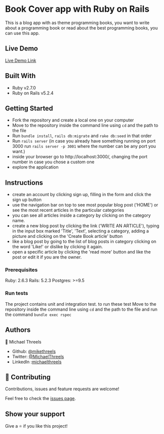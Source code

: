# Book Cover app with Ruby on Rails

This is a blog app with as theme programming books, you want to write about a programming book or read about the best programming books, you can use this app.

## Live Demo
[Live Demo Link](https://young-ravine-05224.herokuapp.com/)

## Built With

- Ruby v2.7.0
- Ruby on Rails v5.2.4

## Getting Started
- Fork the repository and create a local one on your computer
- Move to the repository inside the command line using `cd` and the path to the file
- Run `bundle install`, `rails db:migrate` and `rake db:seed` in that order
- Run `rails server` (in case you already have something running on port 3000 run `rails server -p 3001` where the number can be any port you want.)
- inside your browser go to http://localhost:3000/, changing the port number in case you chose a custom one
- explore the application

## Instructions
- create an account by clicking sign up, filling in the form and click the sign up button
- use the navigation bar on top to see most popular blog post ('HOME') or see the most recent articles in the particular categories
- you can see all articles inside a category by clicking on the category name.
- create a new blog post by clicking the link ('WRITE AN ARTICLE'), typing in the input box marked 'Title', 'Text', selecting a category, adding a picture and clicking on the 'Create Book article' button
- like a blog post by going to the list of blog posts in category clicking on the word 'Like!' or dislike by clicking it again.
- open a specific article by clicking the 'read more' button and like the post or edit it if you are the owner.

### Prerequisites

Ruby: 2.6.3
Rails: 5.2.3
Postgres: >=9.5

### Run tests

The project contains unit and integration test.
to run these test Move to the repository inside the command line using `cd` and the path to the file and run the command `bundle exec rspec`

## Authors
👤 Michael Threels
- Github: [@mikethreels](https://github.com/mikethreels)
- Twitter: [@MichaelThreels](https://twitter.com/MichaelThreels)
- LinkedIn :[michaelthreels](https://www.linkedin.com/in/michael-threels-24101991)

## 🤝 Contributing

Contributions, issues and feature requests are welcome!

Feel free to check the [issues page](issues/).

## Show your support

Give a ⭐️ if you like this project!
